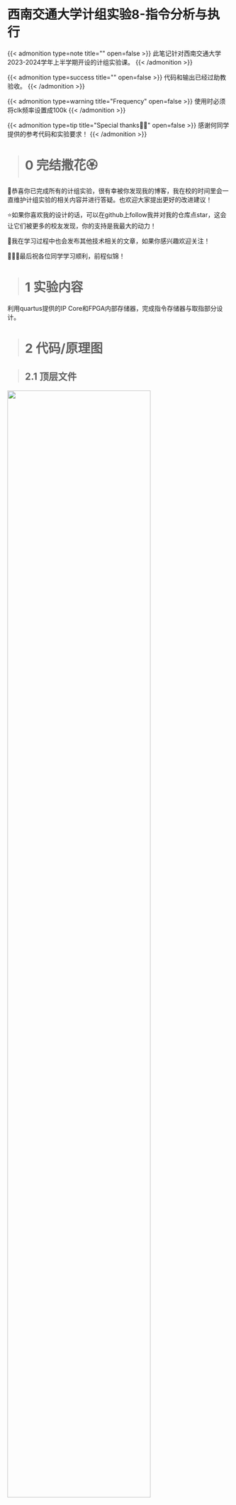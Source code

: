 # 西南交通大学计组实验8-指令分析与执行


{{< admonition type=note title="" open=false >}}
此笔记针对西南交通大学2023-2024学年上半学期开设的计组实验课。
{{< /admonition >}}

{{< admonition type=success title="" open=false >}}
代码和输出已经过助教验收。
{{< /admonition >}}

{{< admonition type=warning title="Frequency" open=false >}}
使用时必须将clk频率设置成100k
{{< /admonition >}}


{{< admonition type=tip title="Special thanks👍🏿" open=false >}}
感谢何同学提供的参考代码和实验要求！
{{< /admonition >}}

> # 0 完结撒花🏵️

🎉恭喜你已完成所有的计组实验，很有幸被你发现我的博客，我在校的时间里会一直维护计组实验的相关内容并进行答疑。也欢迎大家提出更好的改进建议！

⭐如果你喜欢我的设计的话，可以在github上follow我并对我的仓库点star，这会让它们被更多的校友发现，你的支持是我最大的动力！

🧠我在学习过程中也会发布其他技术相关的文章，如果你感兴趣欢迎关注！

👩🏿‍🎓最后祝各位同学学习顺利，前程似锦！

> # 1 实验内容

利用quartus提供的IP Core和FPGA内部存储器，完成指令存储器与取指部分设计。

> # 2 代码/原理图

> ## 2.1 顶层文件

<img src="/images/exp8_block.png" width="80%">

> ## 2.2 PC寄存器

{{< admonition type=info title="此处防抖参考了咕咕与瓜的博客：" open=false >}}
https://blog.csdn.net/yck1716/article/details/124656502
{{< /admonition >}}

```Verilog
module pc_function(input clk,input pc_clr,input manual_plus,output reg[7:0]PC
);
parameter   S1 = 2'b00,		//松开稳定时
            S2 = 2'b01,		//按下毛刺时
            S3 = 2'b10,		//按下稳定时
            S4 = 2'b11;		//松开毛刺时
				
 
 
/*===============================================================20ms计数器=============================================================*/
reg en_counter;	//计数使能
reg [19:0] cnt;	//计数
reg cnt_full;
 
//只有当计数使能为高电平的时候，计数器才会计数
always@(posedge clk or negedge pc_clr)
	begin
		if(!pc_clr)
			cnt <= 0;
		else if(en_counter)
			cnt <= cnt + 1'b1;
		else 
			cnt <= 0;
	end
	
//计数满信号（数数到1000000计数满时间到。1000000是1M，当基于clk信号频率进行计数时，cnt_full走过(1/50M)s*1M的时间，即20ms）
always@(posedge clk or negedge pc_clr)	//当clk接50MHz的信号时，相当于clk在1s内进行了50M次计数，相邻上升沿相间(1/50M)s
begin
	if(!pc_clr)
		cnt_full <= 1'b0;
	else if(cnt == 20'd10000)	
		cnt_full <= 1'b1;
	else 
		cnt_full <= 1'b0;
end
 
 
 
/*==============================================================判断边沿模块=============================================================*/
reg key_tmp0,key_tmp1;
 
always@(posedge clk or negedge pc_clr)
	begin
		if(!pc_clr)
			begin
				key_tmp0 <= 1'b1;
				key_tmp1 <= 1'b1;
			end
			
		else
			begin
				key_tmp0 <= manual_plus;		//manual_plus按键输入
				key_tmp1 <= key_tmp0;	
			end
			
	end
 
wire pedge,nedge;
assign nedge = (!key_tmp0) & key_tmp1;        //下降沿（下一clk时为0，上一clk时为1）
assign pedge = key_tmp0 & (!key_tmp1);        //上升沿（下一clk时为1，上一clk时为0）
 
 
 
/*=============================================================状态机模块================================================================*/
reg [1:0] state;
reg key_flag;		//经消抖后可确认的按下动作
reg key_state;		//按键状态，高电平为未按下，低电平为按下状态
 
always@(posedge clk or negedge pc_clr)
	begin
		
		if(!pc_clr)
			begin
				state      <= S1; 
				en_counter <= 1'b0;	//计数器归零
				key_state  <= 1'b1;	//按键未按下
				key_flag   <= 1'b0;
			end
		
		else 
			begin
				case(state)
					
					S1:	//高电平（松开稳定）
						begin
							key_flag   <= 1'b0;	//按键未按下，不计
							key_state  <= 1'b1;	//按键松开状态
							en_counter <= 1'b0;	//计数器归零
							
							if(nedge)	//检测到下降沿，进入下一个状态同时打开计数器
								begin
									state      <= S2;
									en_counter <= 1'b1;	//计数器使能
								end
							
							else 
								state <= state;	//保持目前状态    
						end
					
					S2:	//下降沿抖动（按下毛刺）
						if(cnt_full)	//计数满，说明达到稳定状态，关闭计数器，进入下一个状态
							begin
								state      <= S3;
								en_counter <= 1'b0;	//计数器归零
								key_flag   <= 1'b1;	//按键可确认已按下
								key_state  <= 1'b0;	//按键按下状态
							end
						
						else if(pedge)	//检测到上升沿（毛刺），跳回S1状态同时关闭计数器
							begin
								en_counter <= 1'b0;	//计数器归零
								state      <= S1;
							end
						
						else 
							state <= state;	//保持目前状态
							
					S3:	//低电平（按下稳定）
						begin
							key_flag <= 1'b0;	//一个按键周期测到一次就行，现在可清零了（后面代码编写只在意其posedge）
							
							if(pedge)	//检测到上升沿，进入下一个状态同时打开计数器
								begin
									state      <= S4;
									en_counter <= 1'b1;	//计数器使能
								end
							
							else 
								state <= state;	//保持目前状态
						end
					
					S4:	//上升沿抖动（松开毛刺）
						if(cnt_full)
							begin
								state     <= S1;
								key_state <= 1'b1;
							end
						
						else 
							if(nedge)
								begin
									en_counter <= 1'b0;	//计数器归零
									state      <= S3;					 		
								end 
							else 
								state <= state;	//保持目前状态
					
					default:
						state <= S1;
						
					endcase
	
			end
	
	end
always@(posedge key_flag,negedge pc_clr)
	//key_flag：经消抖后可确认的按下动作
	begin
	if(!pc_clr)
		PC <= 0;
	else
		PC<=PC+1;
	end

endmodule


```

> ## 2.3 数码管
```Verilog
module segment_displays(clk,N,seg,sel);
	input clk;
	input [31:0] N;
	output reg [7:0] seg;
	output reg [2:0] sel;
	reg [3:0]num;
	always@(posedge clk)
	begin
		sel<=sel+1;
		
			case(sel)
				3'b110:num<=N[3:0];
				3'b101:num<=N[7:4];
				3'b100:num<=N[11:8];
				3'b011:num<=N[15:12];
				3'b010:num<=N[19:16];
				3'b001:num<=N[23:20];
				3'b000:num<=N[27:24];
				3'b111:num<=N[31:28];
			endcase
	end
	always@(num)
	begin
		case(num)
			4'b0000:seg<=8'b00111111;	//"0"
			4'b0001:seg<=8'b00000110;	//"1"
			4'b0010:seg<=8'b01011011;	//"2"
			4'b0011:seg<=8'b01001111;	//"3”
			4'b0100:seg<=8'b01100110;	//"4"
			4'b0101:seg<=8'b01101101;	//"5"
			4'b0110:seg<=8'b01111101;	//"6"
			4'b0111:seg<=8'b00000111;	//"8"
			4'b1000:seg<=8'b01111111;	//"8"
			4'b1001:seg<=8'b01101111;	//"9"
			4'b1010:seg<=8'b01110111;	//"A"
			4'b1011:seg<=8'b01111100;	//"b"
			4'b1100:seg<=8'b00111001;	//"c"
			4'b1101:seg<=8'b01011110;	//"d"
			4'b1110:seg<=8'b01111001;	//"E"
			4'b1111:seg<=8'b01110001;	//"F"
			default:seg<=8'b00000000;	//"dark"
		endcase
	end
endmodule
```

> ## 2.4 矩阵键盘
```Verilog
module keymodule(
	input clk,
	input [3:0] KEY_R,
	output reg[3:0] KEY_C = 4'b0111,
	output reg[7:0] out= 8'hxx,
	input key_clr
//	output reg[2:0] press_times=3'b000
);
	reg [1:0] cnt = 2'b0;
	reg[4:0] num=5'd16;
	reg[31:0] count_num=32'b1;
//根据按钮的列扫描信号和行输入信号判断按钮是否被按下
always  @(posedge clk)
begin
//		if(S==3'b000)
//		begin
//			out<=16'h0000;
//		end
//		else
		if(!key_clr)
		begin
			out<=16'h0000;
		end
		else
		begin
			cnt = cnt + 1'b1;
			case (cnt)
				2'b00:	KEY_C <= 4'b1110;
				2'b01:	KEY_C <= 4'b1101;
				2'b10:	KEY_C <= 4'b1011;
				2'b11:	KEY_C <= 4'b0111;         
			endcase
			if(KEY_R==4'b1111)
			begin
				num=5'd16;
			end
			else 
			begin 
				  case ({KEY_C, KEY_R})
					 
					 8'b1011_1110: num = 5'd0;
					 8'b0111_0111: num = 5'd1;
					 8'b1011_0111: num = 5'd2;
					 8'b1101_0111: num = 5'd3;
					 
					 8'b0111_1011: num = 5'd4;
					 8'b1011_1011: num = 5'd5;
					 8'b1101_1011: num = 5'd6;
					 8'b0111_1101: num = 5'd7;  
					 
					 8'b1011_1101: num = 5'd8;
					 8'b1101_1101: num = 5'd9;
					 8'b1110_0111: num = 5'd10;
					 8'b1110_1011: num = 5'd11;  
					 
					 8'b1110_1101: num = 5'd12;
					 8'b1110_1110: num = 5'd13;
					 8'b0111_1110: num = 5'd14;
					 8'b1101_1110: num = 5'd15;  
				  endcase
			end
			begin
				if(num == 5'b1_0000)
					begin
						if(count_num == 32'b0)begin
							count_num = 32'd100001;end
						count_num = count_num + 1'b1;
					end
				else if(count_num > 32'd100000)
					begin
						count_num = 32'b1;
					
						//移位
						begin
						out=out<<4;
						out[3:0] = num[3:0];
						end
					end
			end
			end
		
end
endmodule   
```

> ## 2.5 ROM的内容


| addr | +0   | +1   | +2   | +3   | +4   | +5   | +6   | +7   |
|------|------|------|------|------|------|------|------|------|
| 0    | 7600 | 8300 | 7340 | 0000 | 0000 | 0000 | 0000 | 0000 |
| 8    | 0000 | 0000 | 0000 | 0000 | 0000 | 0000 | 0000 | 0000 |
| 16   | 0000 | 0000 | 0000 | 0000 | 0000 | 0000 | 0000 | 0000 |
| 24   | 0000 | 0000 | 0000 | 0000 | 0000 | 0000 | 0000 | 0000 |
| 32   | 0000 | 0000 | 0000 | 0000 | 0000 | 0000 | 0000 | 0000 |
| 40   | 0000 | 0000 | 0000 | 0000 | 0000 | 0000 | 0000 | 0000 |
| 48   | 0000 | 0000 | 0000 | 0000 | 0000 | 0000 | 0000 | 0000 |
| 56   | 0000 | 0000 | 0000 | 0000 | 0000 | 0000 | 0000 | 0000 |
| 64   | 0000 | 0000 | 0000 | 0000 | 0000 | 0000 | 0000 | 0000 |
| 72   | 0000 | 0000 | 0000 | 0000 | 0000 | 0000 | 0000 | 0000 |
| 80   | 0000 | 0000 | 0000 | 0000 | 0000 | 0000 | 0000 | 0000 |
| 88   | 0000 | 0000 | 0000 | 0000 | 0000 | 0000 | 0000 | 0000 |
| 96   | 0000 | 0000 | 0000 | 0000 | 0000 | 0000 | 0000 | 0000 |
| 104  | 0000 | 0000 | 0000 | 0000 | 0000 | 0000 | 0000 | 0000 |
| 112  | 0000 | 0000 | 0000 | 0000 | 0000 | 0000 | 0000 | 0000 |
| 120  | 0000 | 0000 | 0000 | 0000 | 0000 | 0000 | 0000 | 0000 |
| 128  | 0000 | 0000 | 0000 | 0000 | 0000 | 0000 | 0000 | 0000 |
| 136  | 0000 | 0000 | 0000 | 0000 | 0000 | 0000 | 0000 | 0000 |
| 144  | 0000 | 0000 | 0000 | 0000 | 0000 | 0000 | 0000 | 0000 |
| 152  | 0000 | 0000 | 0000 | 0000 | 0000 | 0000 | 0000 | 0000 |
| 160  | 0000 | 0000 | 0000 | 0000 | 0000 | 0000 | 0000 | 0000 |
| 168  | 0000 | 0000 | 0000 | 0000 | 0000 | 0000 | 0000 | 0000 |
| 176  | 0000 | 0000 | 0000 | 0000 | 0000 | 0000 | 0000 | 0000 |
| 184  | 0000 | 0000 | 0000 | 0000 | 0000 | 0000 | 0000 | 0000 |
| 192  | 0000 | 0000 | 0000 | 0000 | 0000 | 0000 | 0000 | 0000 |
| 200  | 0000 | 0000 | 0000 | 0000 | 0000 | 0000 | 0000 | 0000 |
| 208  | 0000 | 0000 | 0000 | 0000 | 0000 | 0000 | 0000 | 0000 |
| 216  | 0000 | 0000 | 0000 | 0000 | 0000 | 0000 | 0000 | 0000 |
| 224  | 0000 | 0000 | 0000 | 0000 | 0000 | 0000 | 0000 | 0000 |
| 232  | 0000 | 0000 | 0000 | 0000 | 0000 | 0000 | 0000 | 0000 |
| 240  | 0000 | 0000 | 0000 | 0000 | 0000 | 0000 | 0000 | 0000 |
| 248  | 0000 | 0000 | 0000 | 0000 | 0000 | 0000 | 0000 | 0000 |

> ## 2.6 选择ALU的操作数

```Verilog
module choose_opts(
input clk,
	input [7:0]R0,
	input [7:0]R1,
	input [7:0]R2,
	input [7:0]R3,
	input [3:0]choose_reg,
	output [15:0] res
);
	reg [7:0]opt1,opt2;
	initial
	begin
		opt1<=8'b0000_0000;
		opt2<=8'b0000_0000;
	end
	always@(posedge clk)
	begin
			case(choose_reg[3:2])
				2'b00:opt1<=R0;
				2'b01:opt1<=R1;
				2'b10:opt1<=R2;
				2'b11:opt1<=R3;
			endcase
			case(choose_reg[1:0])
				2'b00:opt2<=R0;
				2'b01:opt2<=R1;
				2'b10:opt2<=R2;
				2'b11:opt2<=R3;
			endcase
	end
	assign res={opt1,opt2};
endmodule

```

> ## 2.7 寄存器组
```Verilog
module exp5(
	input clk,
	input [1:0]RA,
	input wr,
	input rd,
	input [1:0]M,
	input clr,
	input manual_plus,
	input [7:0] key_out,
	input [7:0] res_alu,
	input [1:0] res_dest,
	input enact,
	output [7:0] R0,
	output [7:0] R1,
	output [7:0] R2,
	output [7:0] R3,
	output [7:0] PC
);
	wire [7:0] DATA_INPUT;
	assign DATA_INPUT=key_out;
	pc_function pf  (clk,clr,manual_plus,PC);
	reg_function rf (clk,wr,rd,RA,DATA_INPUT,R0,R1,R2,R3,res_alu,res_dest,enact);
endmodule

```

> ## 2.8 通用寄存器

```Verilog
module reg_function(
	input clk,
	input wr,
	input rd,
	input [1:0] RA,
	input [7:0] DATA_INPUT,
	output reg[7:0]R0,
	output reg[7:0]R1,
	output reg[7:0]R2,
	output reg[7:0]R3,
	input [7:0] res_alu,
	input [1:0] res_dest,
	input enact
);
always@(negedge clk)
	begin
		if(res_dest==2'b00&&!enact)
					begin
						R0<=res_alu;
					end
		else if(res_dest==2'b01&&!enact)
					begin
						R1<=res_alu;
					end
		else if(res_dest==2'b10&&!enact)
					begin
						R2<=res_alu;
					end
		else if(res_dest==2'b11&&!enact)
					begin
						R3<=res_alu;
					end
		else 
		begin
			case(RA)
					2'b00:
					begin
						if(wr==0&&rd==1)
						begin
							R0<=DATA_INPUT;
						end
						else if(wr==1&&rd==1)
						begin
							R0<=res_alu;
						end
					end
					2'b01:
					begin
						if(wr==0&&rd==1)
						begin
							R1<=DATA_INPUT;
						end
						else if(wr==1&&rd==1)
						begin
							R1<=res_alu;
						end
					end
					2'b10:
					begin
						if(wr==0&&rd==1)
						begin
							R2<=DATA_INPUT;
						end
						else if(wr==1&&rd==1)
						begin
							R2<=res_alu;
						end
					end
					2'b11:
					begin
						if(wr==0&&rd==1)
						begin
							R3<=DATA_INPUT;
						end
						else if(wr==1&&rd==1)
						begin
							R3<=res_alu;
						end
					end
				endcase
			end
	end
	endmodule
	 
```

> ## 2.9 运算器

```Verilog
module exp4(
	input clk,
	input [2:0]S,
	input cin,
	input [15:0] operators,
	output exceed,
	output [15:0] ans,
	output [7:0] X,
	output [7:0] Y,
	output [7:0] alu_res
);
midware mw(operators,X,Y,clk);
assign alu_res=ans[7:0];
manipulate man(clk,S,X,Y,cin,ans,exceed);
endmodule

```

> ## 2.10 运算器的计算功能
```Verilog
module manipulate(

	input clk,
	input [2:0]S,
	input [7:0]X,
	input [7:0]Y,
	input cin,
	output reg[15:0]ans,
	output reg exceed
	);
	initial
	begin
		ans<=8'h00;
	end
	always@(posedge clk)
	begin
			case(S)
				3'b000:ans<=16'b0000_0000_0000_0000;
				3'b001:ans<={8'b0000_0000,X&Y};
				3'b010:ans<={8'b0000_0000,X|Y};
				3'b011:ans<={8'b0000_0000,X^Y};
				3'b100:
				begin 
					ans<=X+Y+(cin?1'b0:1'b1);
				end
				3'b101:ans<={8'b0000_0000,X[6:0],1'b0};
				3'b110:ans<={8'b0000_0000,1'b0,X[7:1]};
				3'b111:ans<={8'b0000_0000,((X>>7)&1)?1:0,X[7:1]};
			endcase
	end
	always@(posedge clk)
	begin
		if(S==3'b100)
		begin
			if( ans[8]^ans[7] ) exceed<=1;
			else exceed<=0;
		end
		else exceed<=0;
	end
endmodule

```

> ## 2.11 运算器的中间件
```Verilog
module midware(
	input [15:0]key_out,
	output reg [7:0] X,
	output reg [7:0] Y,
	input clk
);
	always@(posedge clk)
	begin
		X<=key_out[15:8];
		Y<=key_out[7:0];
	end
endmodule

```

> ## 2.12 取指令并向各模块发送信号
```Verilog
module execute(
	input clk,
	input [15:0] order,
	input manual_plus,
	output reg[3:0] choose_reg,
	output reg[2:0] S,
	output reg[1:0] res_dest
);
	always@(posedge clk)
	begin
		case(order[15:12])
			4'b0111:
			begin
				S<=3'b011;
				choose_reg<=order[11:8];
				res_dest<=order[7:6];
			end
			4'b1000:
			begin
				S<=3'b110;
				choose_reg<={order[11:10],2'b00};
				res_dest<=order[9:8];
			end
			default:
			begin
				S<=S;
				choose_reg<=choose_reg;
				res_dest<=res_dest;
			end
		endcase
		
	end
endmodule

```

> ## 2.14 页面切换

```Verilog
module page_switch(
	input clk,
	input [2:0]switch_buttons,
	input [7:0]R0,
	input [7:0]R1,
	input [7:0]R2,
	input [7:0]R3,
	input [7:0]pc,
	input [15:0] order,
	input [31:0]alu_N,
	output reg[31:0] N,
	output reg[1:0] status
);
	//reg status[1:0]=2'b00;
	initial
	begin
		status<=2'b00;
	end
	always@(posedge clk)
	begin
		//N<={R0,R1,R2,R3};
		casex(switch_buttons)
			3'bxx0: status<=2'b00;
			3'bx01: status<=2'b01;
			3'b011: status<=2'b10;
			default: status<=status;
		endcase
		case(status)
			2'b00:N<={R0,R1,R2,R3};
			2'b01:N<={order,8'h00,pc};
			2'b10:N<=alu_N;
		endcase
	end
endmodule

```

> # 3 引脚分配

<img src="/images/pin8.png" width="80%">

> # 4 仿真波形

<img src="/images/wvf8.png" width="80%">

> # 5 源码已上传github


github仓库：
{{< person url="https://github.com/Septemus/swjtu_computer_organization_exp8_cmd_rdexec.git" name="swjtu_computer_organization_exp8_cmd_rdexec" text="github库" picture="/images/github.jpg" >}}


> # 6 上机操作视频


{{< bilibili BV1Kh411F7dW >}}

